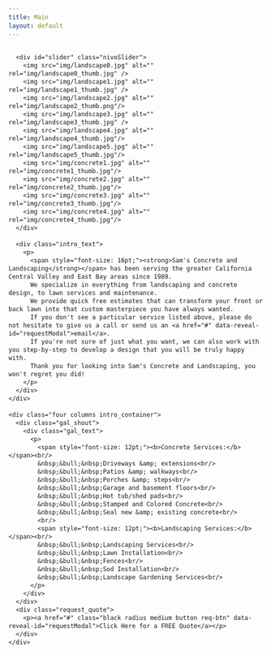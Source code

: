 ```yaml
---
title: Main
layout: default
---
```


<div class="container">

  <div class="row slider_row">
    <div class="eight columns slider_container">

      <div id="slider" class="nivoSlider">
        <img src="img/landscape0.jpg" alt="" rel="img/landscape0_thumb.jpg" />
        <img src="img/landscape1.jpg" alt="" rel="img/landscape1_thumb.jpg" />
        <img src="img/landscape2.jpg" alt="" rel="img/landscape2_thumb.png"/>
        <img src="img/landscape3.jpg" alt="" rel="img/landscape3_thumb.jpg" />
        <img src="img/landscape4.jpg" alt="" rel="img/landscape4_thumb.jpg"/>
        <img src="img/landscape5.jpg" alt="" rel="img/landscape5_thumb.jpg"/>
        <img src="img/concrete1.jpg" alt="" rel="img/concrete1_thumb.jpg"/>
        <img src="img/concrete2.jpg" alt="" rel="img/concrete2_thumb.jpg"/>
        <img src="img/concrete3.jpg" alt="" rel="img/concrete3_thumb.jpg"/>
        <img src="img/concrete4.jpg" alt="" rel="img/concrete4_thumb.jpg"/>
      </div>

      <div class="intro_text">
        <p>
          <span style="font-size: 16pt;"><strong>Sam's Concrete and Landscaping</strong></span> has been serving the greater California Central Valley and East Bay areas since 1989.
          We specialize in everything from landscaping and concrete design, to lawn services and maintenance.
          We provide quick free estimates that can transform your front or back lawn into that custom masterpiece you have always wanted.
          If you don't see a particular service listed above, please do not hesitate to give us a call or send us an <a href="#" data-reveal-id="requestModal">email</a>.
          If you're not sure of just what you want, we can also work with you step-by-step to develop a design that you will be truly happy with.
          Thank you for looking into Sam's Concrete and Landscaping, you won't regret you did!
        </p>
      </div>
    </div>

    <div class="four columns intro_container">
      <div class="gal_shout">
        <div class="gal_text">
          <p>
            <span style="font-size: 12pt;"><b>Concrete Services:</b></span><br/>
            &nbsp;&bull;&nbsp;Driveways &amp; extensions<br/>
            &nbsp;&bull;&nbsp;Patios &amp; walkways<br/>
            &nbsp;&bull;&nbsp;Porches &amp; steps<br/>
            &nbsp;&bull;&nbsp;Garage and basement floors<br/>
            &nbsp;&bull;&nbsp;Hot tub/shed pads<br/>
            &nbsp;&bull;&nbsp;Stamped and Colored Concrete<br/>
            &nbsp;&bull;&nbsp;Seal new &amp; existing concrete<br/>
            <br/>
            <span style="font-size: 12pt;"><b>Landscaping Services:</b></span><br/>
            &nbsp;&bull;&nbsp;Landscaping Services<br/>
            &nbsp;&bull;&nbsp;Lawn Installation<br/>
            &nbsp;&bull;&nbsp;Fences<br/>
            &nbsp;&bull;&nbsp;Sod Installation<br/>
            &nbsp;&bull;&nbsp;Landscape Gardening Services<br/>
          </p>
        </div>
      </div>
      <div class="request_quote">
        <p><a href="#" class="black radius medium button req-btn" data-reveal-id="requestModal">Click Here for a FREE Quote</a></p>
      </div>
    </div>
  </div>

  <!--<div class="row gallery_row">
      <div class="twelve columns">
          <p>Check out before and after shots of our projects!</p>
          <img id="gal_arrow" src="img/gal_arrow.png">
      </div>
  </div>-->

</div>
